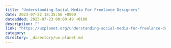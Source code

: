 ```yaml
---
title: "Understanding Social Media For Freelance Designers"
date: 2023-07-22 18:35:56 +0000
dateadded: 2023-07-23 00:00:49 +0100
description: ""
link: "https://uxplanet.org/understanding-social-media-for-freelance-designers-a46f65a5e43?source=rss----819cc2aaeee0---4"
category:
directory: _directory/ux-planet.md
---
```

